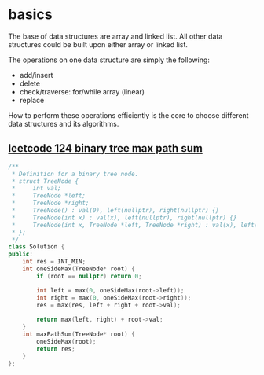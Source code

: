 # basics

The base of data structures are array and linked list. All other data structures could be built upon either array or linked list.

The operations on one data structure are simply the following:

* add/insert
* delete
* check/traverse: for/while array (linear) 
* replace

How to perform these operations efficiently is the core to choose different data structures and its algorithms.

## [leetcode 124 binary tree max path sum](https://leetcode.com/problems/binary-tree-maximum-path-sum/)

```C++
/**
 * Definition for a binary tree node.
 * struct TreeNode {
 *     int val;
 *     TreeNode *left;
 *     TreeNode *right;
 *     TreeNode() : val(0), left(nullptr), right(nullptr) {}
 *     TreeNode(int x) : val(x), left(nullptr), right(nullptr) {}
 *     TreeNode(int x, TreeNode *left, TreeNode *right) : val(x), left(left), right(right) {}
 * };
 */
class Solution {
public:
    int res = INT_MIN;
    int oneSideMax(TreeNode* root) {
        if (root == nullptr) return 0;

        int left = max(0, oneSideMax(root->left));
        int right = max(0, oneSideMax(root->right));
        res = max(res, left + right + root->val);
        
        return max(left, right) + root->val;
    }
    int maxPathSum(TreeNode* root) {
        oneSideMax(root);
        return res;    
    }
};
```


